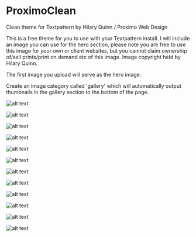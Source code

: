 # ProximoClean
Clean theme for Textpattern by Hilary Quinn / Proximo Web Design

This is a free theme for you to use with your Textpattern install.
I will include an image you can use for the hero section, please note you are free to use this image for your own or client websites, but you cannot claim ownership of/sell prints/print on demand etc of this image. Image copyright held by Hilary Quinn.

The first image you upload will serve as the hero image.

Create an image category called 'gallery' which will automatically output thumbnails in the gallery section to the bottom of the page.

![alt text](https://github.com/hilaryquinn/ProximoClean/blob/master/screenshots_theme/Screenshot%202020-05-24%20at%2013.16.15.png)

![alt text](https://github.com/hilaryquinn/ProximoClean/blob/master/screenshots_theme/Screenshot%202020-05-24%20at%2013.16.31.png)

![alt text](https://github.com/hilaryquinn/ProximoClean/blob/master/screenshots_theme/Screenshot%202020-05-24%20at%2013.16.47.png)

![alt text](https://github.com/hilaryquinn/ProximoClean/blob/master/screenshots_theme/Screenshot%202020-05-24%20at%2013.16.58.png)

![alt text](https://github.com/hilaryquinn/ProximoClean/blob/master/screenshots_theme/Screenshot%202020-05-24%20at%2013.17.09.png)

![alt text](https://github.com/hilaryquinn/ProximoClean/blob/master/screenshots_theme/Screenshot%202020-05-24%20at%2013.17.32.png)

![alt text](https://github.com/hilaryquinn/ProximoClean/blob/master/screenshots_theme/Screenshot%202020-05-24%20at%2013.17.42.png)

![alt text](https://github.com/hilaryquinn/ProximoClean/blob/master/screenshots_theme/Screenshot%202020-05-24%20at%2013.17.56.png)

![alt text](https://github.com/hilaryquinn/ProximoClean/blob/master/screenshots_theme/Screenshot%202020-05-24%20at%2013.19.36.png)

![alt text](https://github.com/hilaryquinn/ProximoClean/blob/master/screenshots_theme/Screenshot%202020-05-24%20at%2013.19.46.png)

![alt text](https://github.com/hilaryquinn/ProximoClean/blob/master/screenshots_theme/Screenshot%202020-05-24%20at%2013.19.55.png)

![alt text](https://github.com/hilaryquinn/ProximoClean/blob/master/screenshots_theme/Screenshot%202020-05-24%20at%2013.20.13.png)
